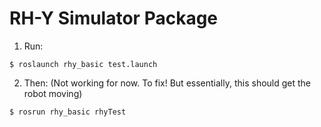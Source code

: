 RH-Y Simulator Package
======================

1) Run:
```
$ roslaunch rhy_basic test.launch
```   
2) Then: (Not working for now. To fix! But essentially, this should get the robot moving)
```
$ rosrun rhy_basic rhyTest
```
